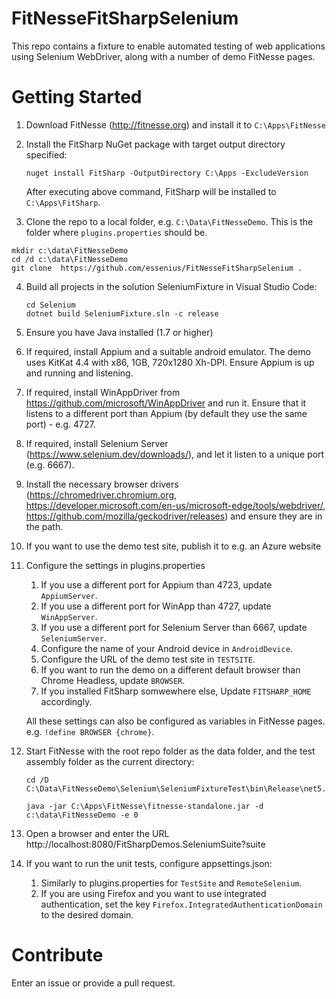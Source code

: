 # FitNesseFitSharpSelenium
This repo contains a fixture to enable automated testing of web applications using Selenium WebDriver, along with a number of demo FitNesse pages.

# Getting Started
1. Download FitNesse (http://fitnesse.org) and install it to ```C:\Apps\FitNesse```
2. Install the FitSharp NuGet package with target output directory specified:  
   ```
   nuget install FitSharp -OutputDirectory C:\Apps -ExcludeVersion
   ```
   After executing above command, FitSharp will be installed to ```C:\Apps\FitSharp```.
   
3. Clone the repo to a local folder, e.g. ```C:\Data\FitNesseDemo```. This is the folder where ```plugins.properties``` should be.
```
mkdir c:\data\FitNesseDemo
cd /d c:\data\FitNesseDemo
git clone  https://github.com/essenius/FitNesseFitSharpSelenium .
```
4. Build all projects in the solution SeleniumFixture in Visual Studio Code:
   ```
   cd Selenium
   dotnet build SeleniumFixture.sln -c release
   ```
5. Ensure you have Java installed (1.7 or higher)
6. If required, install Appium and a suitable android emulator. The demo uses KitKat 4.4 with x86, 1GB, 720x1280 Xh-DPI. Ensure Appium is up and running and listening. 
7. If required, install WinAppDriver from https://github.com/microsoft/WinAppDriver and run it. Ensure that it listens to a different port than Appium (by default they use the same port) - e.g. 4727.
8. If required, install Selenium Server (https://www.selenium.dev/downloads/), and let it listen to a unique port (e.g. 6667).
9. Install the necessary browser drivers (https://chromedriver.chromium.org, https://developer.microsoft.com/en-us/microsoft-edge/tools/webdriver/, https://github.com/mozilla/geckodriver/releases) and ensure they are in the path.
10. If you want to use the demo test site, publish it to e.g. an Azure website
11. Configure the settings in plugins.properties
    1. If you use a different port for Appium than 4723, update ```AppiumServer```.
    2. If you use a different port for WinApp than 4727, update ```WinAppServer```.
    3. If you use a different port for Selenium Server than 6667, update ```SeleniumServer```.
    4. Configure the name of your Android device  in ```AndroidDevice```.
    5. Configure the URL of the demo test site in ```TESTSITE```.
    6. If you want to run the demo on a different default browser than Chrome Headless, update ```BROWSER```.
    7. If you installed FitSharp somwewhere else, Update ```FITSHARP_HOME``` accordingly.
   
    All these settings can also be configured as variables in FitNesse pages. e.g. ```!define BROWSER {chrome}```.
   
12. Start FitNesse with the root repo folder as the data folder, and the test assembly folder as the current directory:

	```
	cd /D C:\Data\FitNesseDemo\Selenium\SeleniumFixtureTest\bin\Release\net5.0

	java -jar C:\Apps\FitNesse\fitnesse-standalone.jar -d c:\data\FitNesseDemo -e 0
	```
    
13. Open a browser and enter the URL http://localhost:8080/FitSharpDemos.SeleniumSuite?suite

14. If you want to run the unit tests, configure appsettings.json:
    1. Similarly to plugins.properties for ```TestSite``` and ```RemoteSelenium```.
    2. If you are using Firefox and you want to use integrated authentication, set the key ```Firefox.IntegratedAuthenticationDomain``` to the desired domain.


# Contribute
Enter an issue or provide a pull request.
